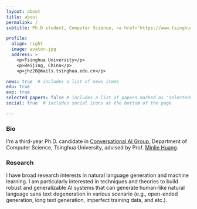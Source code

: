 ```yaml
---
layout: about
title: about
permalink: /
subtitle: Ph.D student, Computer Science, <a href='https://www.tsinghua.edu.cn/en/'>Tsinghua University</a>.

profile:
  align: right
  image: avator.jpg
  address: >
    <p>Tsinghua University</p>
    <p>Beijing, China</p>
    <p>jhz20@mails.tsinghua.edu.cn</p>

news: true  # includes a list of news items
edu: true
exp: true
selected_papers: false # includes a list of papers marked as "selected={true}"
social: true  # includes social icons at the bottom of the page

---
```


### Bio

I'm a third-year Ph.D. candidate in [Conversational AI Group](http://coai.cs.tsinghua.edu.cn), Department of Computer Science, Tsinghua University, advised by Prof. [Minlie Huang](http://coai.cs.tsinghua.edu.cn/hml).

### Research

I have broad research interests in natural language generation and machine learning. 
I am particularly interested in techniques and theories to build robust and generalizable AI systems that can generate human-like natural language sans text degeneration in various scenario (e.g., open-ended generation, long text generation, imperfect training data, and etc.).

